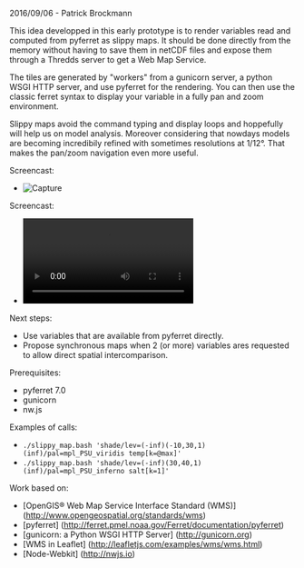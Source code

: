 
2016/09/06 - Patrick Brockmann

This idea developped in this early prototype is to render variables read and computed from pyferret as slippy maps.
It should be done directly from the memory without having to save them in netCDF files 
and expose them through a Thredds server to get a Web Map Service.

The tiles are generated by "workers" from a gunicorn server, a python WSGI HTTP server,
and use pyferret for the rendering. You can then use the classic ferret syntax to display
your variable in a fully pan and zoom environment.

Slippy maps avoid the command typing and display loops and hoppefully will help us on model analysis. 
Moreover considering that nowdays models are becoming incredibily refined with sometimes resolutions at 1/12°.
That makes the pan/zoom navigation even more useful.

Screencast:
- ![Capture](https://github.com/PBrockmann/wms-pyferret/raw/master/capture_01.png)

Screencast:
- ![Screencast](https://github.com/PBrockmann/wms-pyferret/raw/master/screencast_01.mkv)

Next steps:
- Use variables that are available from pyferret directly.
- Propose synchronous maps when 2 (or more) variables ares requested to allow direct spatial intercomparison.

Prerequisites:
- pyferret 7.0
- gunicorn
- nw.js

Examples of calls:
- ```./slippy_map.bash 'shade/lev=(-inf)(-10,30,1)(inf)/pal=mpl_PSU_viridis temp[k=@max]'```
- ```./slippy_map.bash 'shade/lev=(-inf)(30,40,1)(inf)/pal=mpl_PSU_inferno salt[k=1]'```

Work based on:
- [OpenGIS® Web Map Service Interface Standard (WMS)] (http://www.opengeospatial.org/standards/wms)
- [pyferret] (http://ferret.pmel.noaa.gov/Ferret/documentation/pyferret)
- [gunicorn: a Python WSGI HTTP Server] (http://gunicorn.org)
- [WMS in Leaflet] (http://leafletjs.com/examples/wms/wms.html)
- [Node-Webkit] (http://nwjs.io)
